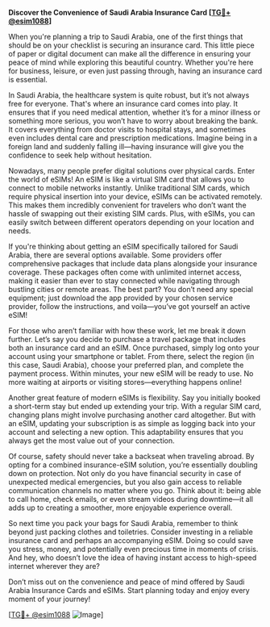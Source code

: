 **Discover the Convenience of Saudi Arabia Insurance Card [[TG💪+ @esim1088](https://t.me/s/esim1088)]**

When you're planning a trip to Saudi Arabia, one of the first things that should be on your checklist is securing an insurance card. This little piece of paper or digital document can make all the difference in ensuring your peace of mind while exploring this beautiful country. Whether you're here for business, leisure, or even just passing through, having an insurance card is essential.

In Saudi Arabia, the healthcare system is quite robust, but it’s not always free for everyone. That's where an insurance card comes into play. It ensures that if you need medical attention, whether it’s for a minor illness or something more serious, you won’t have to worry about breaking the bank. It covers everything from doctor visits to hospital stays, and sometimes even includes dental care and prescription medications. Imagine being in a foreign land and suddenly falling ill—having insurance will give you the confidence to seek help without hesitation.

Nowadays, many people prefer digital solutions over physical cards. Enter the world of eSIMs! An eSIM is like a virtual SIM card that allows you to connect to mobile networks instantly. Unlike traditional SIM cards, which require physical insertion into your device, eSIMs can be activated remotely. This makes them incredibly convenient for travelers who don’t want the hassle of swapping out their existing SIM cards. Plus, with eSIMs, you can easily switch between different operators depending on your location and needs.

If you're thinking about getting an eSIM specifically tailored for Saudi Arabia, there are several options available. Some providers offer comprehensive packages that include data plans alongside your insurance coverage. These packages often come with unlimited internet access, making it easier than ever to stay connected while navigating through bustling cities or remote areas. The best part? You don’t need any special equipment; just download the app provided by your chosen service provider, follow the instructions, and voila—you’ve got yourself an active eSIM!

For those who aren’t familiar with how these work, let me break it down further. Let’s say you decide to purchase a travel package that includes both an insurance card and an eSIM. Once purchased, simply log onto your account using your smartphone or tablet. From there, select the region (in this case, Saudi Arabia), choose your preferred plan, and complete the payment process. Within minutes, your new eSIM will be ready to use. No more waiting at airports or visiting stores—everything happens online!

Another great feature of modern eSIMs is flexibility. Say you initially booked a short-term stay but ended up extending your trip. With a regular SIM card, changing plans might involve purchasing another card altogether. But with an eSIM, updating your subscription is as simple as logging back into your account and selecting a new option. This adaptability ensures that you always get the most value out of your connection.

Of course, safety should never take a backseat when traveling abroad. By opting for a combined insurance-eSIM solution, you’re essentially doubling down on protection. Not only do you have financial security in case of unexpected medical emergencies, but you also gain access to reliable communication channels no matter where you go. Think about it: being able to call home, check emails, or even stream videos during downtime—it all adds up to creating a smoother, more enjoyable experience overall.

So next time you pack your bags for Saudi Arabia, remember to think beyond just packing clothes and toiletries. Consider investing in a reliable insurance card and perhaps an accompanying eSIM. Doing so could save you stress, money, and potentially even precious time in moments of crisis. And hey, who doesn’t love the idea of having instant access to high-speed internet wherever they are?

Don’t miss out on the convenience and peace of mind offered by Saudi Arabia Insurance Cards and eSIMs. Start planning today and enjoy every moment of your journey! 

[[TG💪+ @esim1088](https://t.me/s/esim1088) ![Image](https://i.postimg.cc/Y0z9fWf4/image.png)]